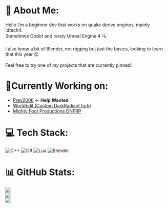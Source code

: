 # 💫 About Me:
Hello I'm a beginner dev that works on quake derive engines, mainly idtech4.<br>Sometimes Godot and rarely Unreal Engine 4 🔍<br><br>I also know a bit of Blender, not rigging but just the basics, looking to learn<br>that this year 😛<br><br>Feel free to try one of my projects that are currently pinned!

# 📘Currently Working on:
- [Prey2006](https://github.com/FriskTheFallenHuman/Prey2006) <- **Help Wanted**
- [WorldEdit (Custom DarkRadiant fork)](https://github.com/FriskTheFallenHuman/WorldEdit)
- [Mighty Foot Productions DNFRP](https://gitlab.com/team-restoration)

# 💻 Tech Stack:
![C++](https://img.shields.io/badge/c++-%2300599C.svg?style=plastic&logo=c%2B%2B&logoColor=white) ![C#](https://img.shields.io/badge/c%23-%23239120.svg?style=plastic&logo=csharp&logoColor=white) ![Lua](https://img.shields.io/badge/lua-%232C2D72.svg?style=plastic&logo=lua&logoColor=white) ![Blender](https://img.shields.io/badge/blender-%23F5792A.svg?style=plastic&logo=blender&logoColor=white)
# 📊 GitHub Stats:
![](https://github-readme-stats.vercel.app/api?username=FriskTheFallenHuman&theme=material-palenight&hide_border=false&include_all_commits=false&count_private=true)<br/>
![](https://github-readme-streak-stats.herokuapp.com/?user=FriskTheFallenHuman&theme=material-palenight&hide_border=false)<br/>
![](https://github-readme-stats.vercel.app/api/top-langs/?username=FriskTheFallenHuman&theme=material-palenight&hide_border=false&include_all_commits=false&count_private=true&layout=compact)

<!-- Proudly created with GPRM ( https://gprm.itsvg.in ) -->
